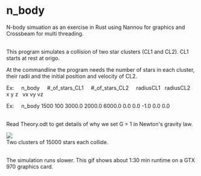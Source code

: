 # n_body
N-body simuation as an exercise in Rust using Nannou for graphics and Crossbeam for multi threading.  
  
\
This program simulates a collision of two star clusters (CL1 and CL2).    CL1 starts at rest at origo.

At the commandline the program needs the number of stars in each cluster, their radii and the initial position and velocity of CL2.

Ex: &nbsp; &nbsp; n_body &nbsp; &nbsp; #_of_stars_CL1 &nbsp;  &nbsp; #_of_stars_CL2 &nbsp; &nbsp; radiusCL1 &nbsp; radiusCL2 &nbsp; x y z &nbsp; vx vy vz

Ex: &nbsp; &nbsp; n_body 1500 100 3000.0 2000.0 6000.0 0.0 0.0 -1.0 0.0 0.0  

\
Read Theory.odt to get details of why we set G = 1 in Newton's gravity law.

<img src="/Cluster.gif?raw=true" align="left">  

\
Two clusters of 15000 stars each collide.   

\
The simulation runs slower. This gif shows about 1:30 min runtime on a GTX 970 graphics card.
